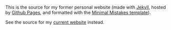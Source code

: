 This is the source for my former personal website (made with [Jekyll](https://jekyllrb.com/), hosted by [Github Pages](https://pages.github.com/), and formatted with the [Minimal Mistakes template](https://mmistakes.github.io/minimal-mistakes/)).

See the source for my [current website](https:github.com/lcreteig/) instead.
